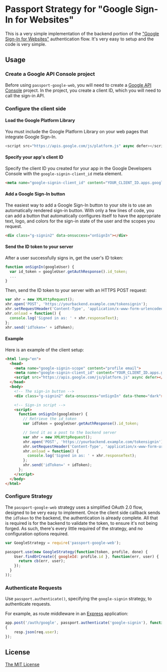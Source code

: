 # Passport Strategy for "Google Sign-In for Websites"

This is a very simple implementation of the backend portion of the ["Google Sign-In for Websites"][google-signin]
authentication flow. It's very easy to setup and the code is very simple.

[google-signin]: "https://developers.google.com/identity/sign-in/web/"

## Usage

### Create a Google API Console project

Before using `passport-google-web`, you will need to create a [Google API Console][create-project] project. In the
project, you create a client ID, which you will need to call the sign-in API.

[create-project]: https://developers.google.com/identity/sign-in/web/devconsole-project

### Configure the client side

#### Load the Google Platform Library

You must include the Google Platform Library on your web pages that integrate Google Sign-In.

```javascript
<script src="https://apis.google.com/js/platform.js" async defer></script>
```

#### Specify your app's client ID

Specify the client ID you created for your app in the Google Developers Console with the `google-signin-client_id` meta
element.

```html
<meta name="google-signin-client_id" content="YOUR_CLIENT_ID.apps.googleusercontent.com">
```

#### Add a Google Sign-In button

The easiest way to add a Google Sign-In button to your site is to use an automatically rendered sign-in button. With
only a few lines of code, you can add a button that automatically configures itself to have the appropriate text, logo,
and colors for the sign-in state of the user and the scopes you request.

```html
<div class="g-signin2" data-onsuccess="onSignIn"></div>
```

#### Send the ID token to your server

After a user successfully signs in, get the user's ID token:

```javascript
function onSignIn(googleUser) {
  var id_token = googleUser.getAuthResponse().id_token;
  ...
}
```

Then, send the ID token to your server with an HTTPS POST request:

```javascript
var xhr = new XMLHttpRequest();
xhr.open('POST', 'https://yourbackend.example.com/tokensignin');
xhr.setRequestHeader('Content-Type', 'application/x-www-form-urlencoded');
xhr.onload = function() {
  console.log('Signed in as: ' + xhr.responseText);
};
xhr.send('idToken=' + idToken);
```

#### Example

Here is an example of the client setup:

```html
<html lang="en">
  <head>
    <meta name="google-signin-scope" content="profile email">
    <meta name="google-signin-client_id" content="YOUR_CLIENT_ID.apps.googleusercontent.com">
    <script src="https://apis.google.com/js/platform.js" async defer></script>
  </head>
  <body>
    <!-- The sign-in button -->
    <div class="g-signin2" data-onsuccess="onSignIn" data-theme="dark"></div>

    <!-- Sign-in script -->
    <script>
      function onSignIn(googleUser) {
        // Retrieve the id_token
        var idToken = googleUser.getAuthResponse().id_token;

        // Send it as a post to the backend server
        var xhr = new XMLHttpRequest();
        xhr.open('POST', 'https://yourbackend.example.com/tokensignin');
        xhr.setRequestHeader('Content-Type', 'application/x-www-form-urlencoded');
        xhr.onload = function() {
          console.log('Signed in as: ' + xhr.responseText);
        };
        xhr.send('idToken=' + idToken);
      };
    </script>
  </body>
</html>
```

### Configure Strategy

The `passport-google-web` strategy uses a simplified OAuth 2.0 flow, designed to be very easy to implement. Once the
client side callback sends the `idToken` to the backend, the authentication is already complete. All that is required is
for the backend to validate the token, to ensure it's not being forged. As such, there's every little required of the
strategy, and no configuration options required.

```javascript
var GoogleStrategy = require('passport-google-web');

passport.use(new GoogleStrategy(function(token, profile, done) {
    User.findOrCreate({ googleId: profile.id }, function(err, user) {
      return cb(err, user);
    });
  }
));
```

### Authenticate Requests

Use `passport.authenticate()`, specifying the `google-signin` strategy, to authenticate requests.

For example, as route middleware in an [Express](http://expressjs.com) application:

```javascript
app.post('/auth/google', passport.authenticate('google-signin'), function(req, resp)
{
	resp.json(req.user);
});
```

## License

[The MIT License](http://opensource.org/licenses/MIT)
